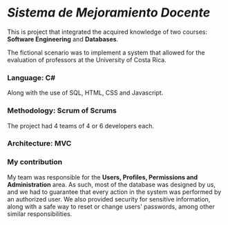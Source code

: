 # *Sistema de Mejoramiento Docente*
This is project that integrated the acquired knowledge of two courses: **Software Engineering** and **Databases**.

The fictional scenario was to implement a system that allowed for the evaluation of professors at the University of Costa Rica.

### Language: C#
Along with the use of SQL, HTML, CSS and Javascript.

### Methodology: Scrum of Scrums
The project had 4 teams of 4 or 6 developers each.

### Architecture: MVC

### My contribution
My team was responsible for the **Users, Profiles, Permissions and Administration** area. As such, most of the database was designed by us, and we had to guarantee that every action in the system was performed by an authorized user. We also provided security for sensitive information, along with a safe way to reset or change users' passwords, among other similar responsibilities.